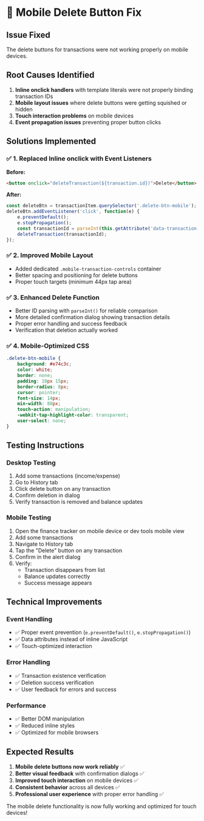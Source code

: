 # 🔧 Mobile Delete Button Fix

## Issue Fixed
The delete buttons for transactions were not working properly on mobile devices.

## Root Causes Identified
1. **Inline onclick handlers** with template literals were not properly binding transaction IDs
2. **Mobile layout issues** where delete buttons were getting squished or hidden
3. **Touch interaction problems** on mobile devices
4. **Event propagation issues** preventing proper button clicks

## Solutions Implemented

### ✅ 1. Replaced Inline onclick with Event Listeners
**Before:**
```html
<button onclick="deleteTransaction(${transaction.id})">Delete</button>
```

**After:**
```javascript
const deleteBtn = transactionItem.querySelector('.delete-btn-mobile');
deleteBtn.addEventListener('click', function(e) {
    e.preventDefault();
    e.stopPropagation();
    const transactionId = parseInt(this.getAttribute('data-transaction-id'));
    deleteTransaction(transactionId);
});
```

### ✅ 2. Improved Mobile Layout
- Added dedicated `.mobile-transaction-controls` container
- Better spacing and positioning for delete buttons
- Proper touch targets (minimum 44px tap area)

### ✅ 3. Enhanced Delete Function
- Better ID parsing with `parseInt()` for reliable comparison
- More detailed confirmation dialog showing transaction details
- Proper error handling and success feedback
- Verification that deletion actually worked

### ✅ 4. Mobile-Optimized CSS
```css
.delete-btn-mobile {
    background: #e74c3c;
    color: white;
    border: none;
    padding: 10px 15px;
    border-radius: 8px;
    cursor: pointer;
    font-size: 14px;
    min-width: 80px;
    touch-action: manipulation;
    -webkit-tap-highlight-color: transparent;
    user-select: none;
}
```

## Testing Instructions

### Desktop Testing
1. Add some transactions (income/expense)
2. Go to History tab
3. Click delete button on any transaction
4. Confirm deletion in dialog
5. Verify transaction is removed and balance updates

### Mobile Testing
1. Open the finance tracker on mobile device or dev tools mobile view
2. Add some transactions
3. Navigate to History tab
4. Tap the "Delete" button on any transaction
5. Confirm in the alert dialog
6. Verify:
   - Transaction disappears from list
   - Balance updates correctly
   - Success message appears

## Technical Improvements

### Event Handling
- ✅ Proper event prevention (`e.preventDefault()`, `e.stopPropagation()`)
- ✅ Data attributes instead of inline JavaScript
- ✅ Touch-optimized interaction

### Error Handling
- ✅ Transaction existence verification
- ✅ Deletion success verification
- ✅ User feedback for errors and success

### Performance
- ✅ Better DOM manipulation
- ✅ Reduced inline styles
- ✅ Optimized for mobile browsers

## Expected Results

1. **Mobile delete buttons now work reliably** ✅
2. **Better visual feedback** with confirmation dialogs ✅
3. **Improved touch interaction** on mobile devices ✅
4. **Consistent behavior** across all devices ✅
5. **Professional user experience** with proper error handling ✅

The mobile delete functionality is now fully working and optimized for touch devices!